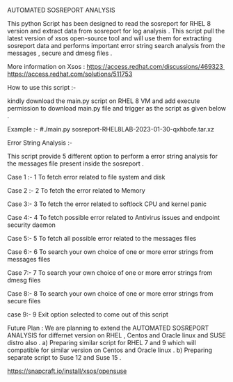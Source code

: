 AUTOMATED SOSREPORT ANALYSIS

This python Script has been designed to read the sosreport for RHEL 8 version and extract data from sosreport for log analysis . This script pull the latest version of xsos open-source tool and will use them for extracting sosreport data and performs important error string search analysis from the messages , secure and dmesg files .

More information on Xsos :
https://access.redhat.com/discussions/469323 
https://access.redhat.com/solutions/511753



How to use this script :-

kindly download the main.py script on RHEL 8 VM and add execute permission to download main.py file and trigger as the script as given below . 

Example :-
#./main.py sosreport-RHEL8LAB-2023-01-30-qxhbofe.tar.xz


Error String Analysis :-

This script provide 5 different option to perform a error string analysis for the messages file present inside the sosreport . 

Case 1 :-
1 To fetch error related to file system and disk


Case 2 :-
2 To fetch the error related to Memory

Case 3:-
3 To fetch the error related to softlock CPU and kernel panic

Case 4:-
4 To fetch possible error related to Antivirus issues and endpoint security daemon

Case 5:-
5 To fetch all possible error related to the messages files

Case 6:-
6 To search your own choice of one or more error strings from messages files

Case 7:-
7 To search your own choice of one or more error strings from dmesg files

Case 8:-
8 To search your own choice of one or more error strings from secure files

case 9:-
9 Exit option selected to come out of this script 


Future Plan :
We are planning to extend the AUTOMATED SOSREPORT ANALYSIS for differnet version on RHEL , Centos and Oracle linux and SUSE distro also . 
a) Preparing similar script for RHEL 7 and 9 which will compatible for similar version on  Centos and Oracle linux .
b) Preparing separate script to Suse 12 and Suse 15 .

https://snapcraft.io/install/xsos/opensuse
